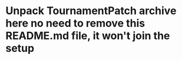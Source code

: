 # Unpack TournamentPatch archive here no need to remove this README.md file, it won't join the setup